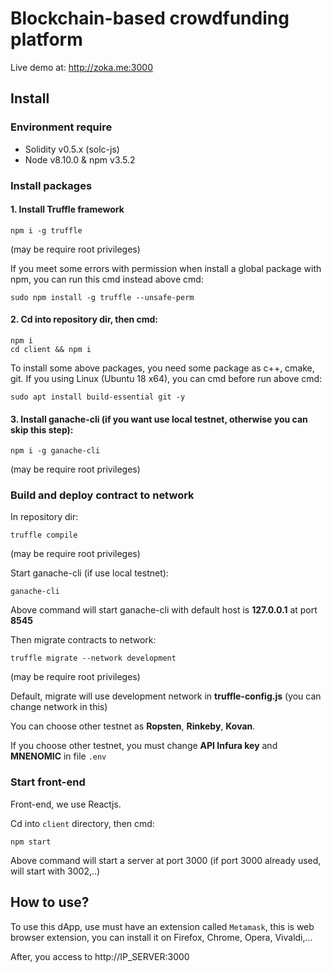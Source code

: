 # Blockchain-based crowdfunding platform
Live demo at: http://zoka.me:3000
## Install
### Environment require
- Solidity v0.5.x (solc-js)
- Node v8.10.0 & npm v3.5.2
### Install packages
#### 1. Install Truffle framework

``` npm i -g truffle ```

(may be require root privileges)

If you meet some errors with permission when install a global package with npm, you can run this cmd instead above cmd:

``` sudo npm install -g truffle --unsafe-perm ```

#### 2. Cd into repository dir, then cmd:
```
npm i
cd client && npm i
```   
To install some above packages, you need some package as c++, cmake, git. If you using Linux (Ubuntu 18 x64), you can cmd before run above cmd:

``` sudo apt install build-essential git -y ```

#### 3. Install ganache-cli (if you want use local testnet, otherwise you can skip this step):

``` npm i -g ganache-cli ```

(may be require root privileges)

### Build and deploy contract to network
In repository dir:

``` truffle compile ```

(may be require root privileges)

Start ganache-cli (if use local testnet):

``` ganache-cli ```

Above command will start ganache-cli with default host is **127.0.0.1** at port **8545**

Then migrate contracts to network:

``` truffle migrate --network development ```

(may be require root privileges)


Default, migrate will use development network in **truffle-config.js** (you can change network in this)

You can choose other testnet as **Ropsten**, **Rinkeby**, **Kovan**.

If you choose other testnet, you must change **API Infura key** and **MNENOMIC** in file `.env`

### Start front-end
Front-end, we use Reactjs.

Cd into `client` directory, then cmd:

``` npm start ```

Above command will start a server at port 3000 (if port 3000 already used, will start with 3002,..)

## How to use?
To use this dApp, use must have an extension called `Metamask`, this is web browser extension, you can install it on Firefox, Chrome, Opera, Vivaldi,...

After, you access to http://IP_SERVER:3000

